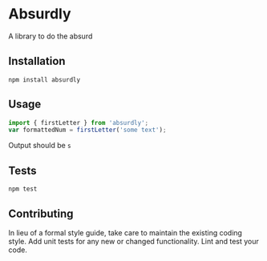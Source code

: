 # Absurdly

A library to do the absurd

## Installation

`npm install absurdly`

## Usage

```js
import { firstLetter } from 'absurdly';
var formattedNum = firstLetter('some text');
```

Output should be `s`

## Tests

`npm test`

## Contributing

In lieu of a formal style guide, take care to maintain the existing coding style. Add unit tests for any new or changed functionality. Lint and test your code.

